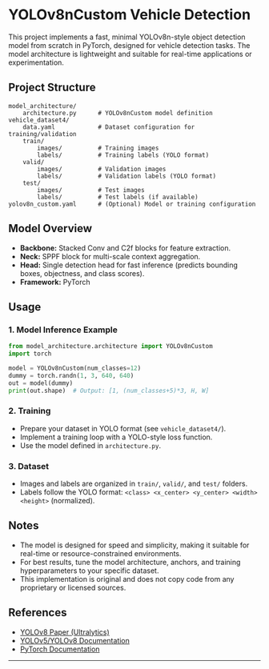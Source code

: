 # YOLOv8nCustom Vehicle Detection

This project implements a fast, minimal YOLOv8n-style object detection model from scratch in PyTorch, designed for vehicle detection tasks. The model architecture is lightweight and suitable for real-time applications or experimentation.

## Project Structure

```
model_architecture/
    architecture.py      # YOLOv8nCustom model definition
vehicle_dataset4/
    data.yaml            # Dataset configuration for training/validation
    train/
        images/          # Training images
        labels/          # Training labels (YOLO format)
    valid/
        images/          # Validation images
        labels/          # Validation labels (YOLO format)
    test/
        images/          # Test images
        labels/          # Test labels (if available)
yolov8n_custom.yaml      # (Optional) Model or training configuration
```

## Model Overview

- **Backbone:** Stacked Conv and C2f blocks for feature extraction.
- **Neck:** SPPF block for multi-scale context aggregation.
- **Head:** Single detection head for fast inference (predicts bounding boxes, objectness, and class scores).
- **Framework:** PyTorch

## Usage

### 1. Model Inference Example

```python
from model_architecture.architecture import YOLOv8nCustom
import torch

model = YOLOv8nCustom(num_classes=12)
dummy = torch.randn(1, 3, 640, 640)
out = model(dummy)
print(out.shape)  # Output: [1, (num_classes+5)*3, H, W]
```

### 2. Training

- Prepare your dataset in YOLO format (see `vehicle_dataset4/`).
- Implement a training loop with a YOLO-style loss function.
- Use the model defined in `architecture.py`.

### 3. Dataset

- Images and labels are organized in `train/`, `valid/`, and `test/` folders.
- Labels follow the YOLO format: `<class> <x_center> <y_center> <width> <height>` (normalized).

## Notes

- The model is designed for speed and simplicity, making it suitable for real-time or resource-constrained environments.
- For best results, tune the model architecture, anchors, and training hyperparameters to your specific dataset.
- This implementation is original and does not copy code from any proprietary or licensed sources.

## References

- [YOLOv8 Paper (Ultralytics)](https://docs.ultralytics.com/models/yolov8/)
- [YOLOv5/YOLOv8 Documentation](https://docs.ultralytics.com/)
- [PyTorch Documentation](https://pytorch.org/)

---


